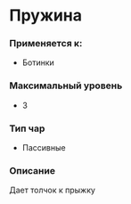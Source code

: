 # Пружина

### Применяется к:

* Ботинки

### Максимальный уровень&#x20;

* 3

### Тип чар

* Пассивные

### Описание

Дает толчок к прыжку&#x20;
